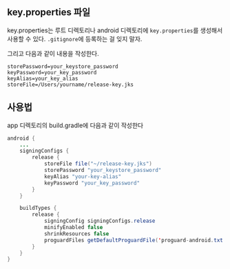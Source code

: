 ## key.properties 파일
key.properties는 루트 디렉토리나 android 디렉토리에 `key.properties`를 생성해서 사용할 수 있다. `.gitignore`에 등록하는 걸 잊지 말자.

그리고 다음과 같이 내용을 작성한다.

```properties
storePassword=your_keystore_password
keyPassword=your_key_password
keyAlias=your_key_alias
storeFile=/Users/yourname/release-key.jks
```

## 사용법

app 디렉토리의 build.gradle에 다음과 같이 작성한다

```java
android {
    ...
    signingConfigs {
        release {
            storeFile file("~/release-key.jks")
            storePassword "your_keystore_password"
            keyAlias "your-key-alias"
            keyPassword "your_key_password"
        }
    }

    buildTypes {
        release {
            signingConfig signingConfigs.release
            minifyEnabled false
            shrinkResources false
            proguardFiles getDefaultProguardFile('proguard-android.txt'), 'proguard-rules.pro'
        }
    }
}
```